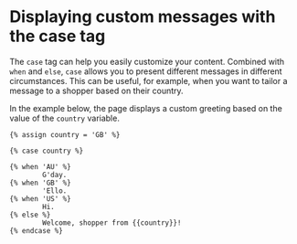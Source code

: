 # Displaying custom messages with the case tag

The `case` tag can help you easily customize your content. Combined with `when` and `else`, `case` allows you to present different messages in different circumstances. This can be useful, for example, when you want to tailor a message to a shopper based on their country.

In the example below, the page displays a custom greeting based on the value of the `country` variable. 

```liquid
{% assign country = 'GB' %}

{% case country %}

{% when 'AU' %}
        G'day.
{% when 'GB' %}
        'Ello.
{% when 'US' %}
        Hi.
{% else %}
        Welcome, shopper from {{country}}!
{% endcase %}
```
